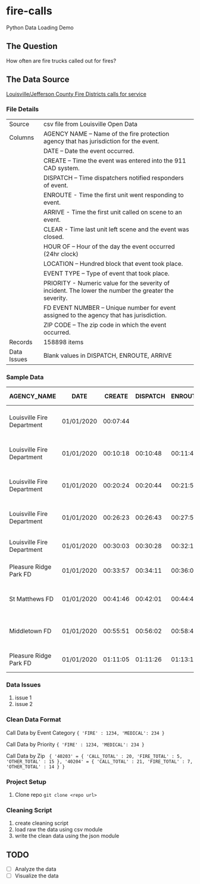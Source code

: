 # fire-calls
Python Data Loading Demo

## The Question
How often are fire trucks called out for fires?

## The Data Source

[Louisville/Jefferson County Fire Districts calls for service](https://data.louisvilleky.gov/dataset/louisvillejefferson-county-fire-districts-calls-service)

### File Details
| | |
| ------ | --------|
| Source | csv file from Louisville Open Data | 
| Columns | AGENCY NAME – Name of the fire protection agency that has jurisdiction for the event.|
| | DATE – Date the event occurred.|
| | CREATE – Time the event was entered into the 911 CAD system. |
| | DISPATCH – Time dispatchers notified responders of event. |
| |ENROUTE - Time the first unit went responding to event. |
| |ARRIVE - Time the first unit called on scene to an event.|
| |CLEAR - Time last unit left scene and the event was closed.|
| |HOUR OF – Hour of the day the event occurred (24hr clock)|
| |LOCATION – Hundred block that event took place.|
| |EVENT TYPE – Type of event that took place.|
| |PRIORITY - Numeric value for the severity of incident. The lower the number the greater the severity.|
| |FD EVENT NUMBER – Unique number for event assigned to the agency that has jurisdiction.|
| |ZIP CODE – The zip code in which the event occurred. |
| Records | 158898 items |
| Data Issues | Blank values in DISPATCH, ENROUTE, ARRIVE   | 


### Sample Data


|AGENCY_NAME|DATE|CREATE|DISPATCH|ENROUTE|ARRIVE|CLEAR|HOUR OF|LOCATION|EVENT TYPE|PRIORITY|FD EVENT NUMBER|ZIP_CODE|
|-----------|----|------|--------|-------|------|-----|-------|--------|----------|--------|---------------|---------|
|Louisville Fire Department|01/01/2020|00:07:44||||00:08:00|0000|400 BLOCK OF S 5TH ST|ALARM--Fire Alarm Sounding-Commercial|2|LF190042159|40202|
|Louisville Fire Department|01/01/2020|00:10:18|00:10:48|00:11:48|00:15:41|00:21:13|0000|1200 BLOCK OF LARCHMONT AVE|FIRE--Fire-Type Unknown|2|LF200000001|40215|
|Louisville Fire Department|01/01/2020|00:20:24|00:20:44|00:21:56|00:25:18|00:51:35|0000|1800 BLOCK OF MCCLOSKEY AVE|FIRE--Fire/Close to Structure|2|LF200000002|40210|
|Louisville Fire Department|01/01/2020|00:26:23|00:26:43|00:27:53|00:34:15|00:52:36|0000|100 BLOCK OF COLONIAL OAKS CT|MEDICAL--MEDICAL - MED_CALL|7|LF200000003|40214|
|Louisville Fire Department|01/01/2020|00:30:03|00:30:28|00:32:15|00:37:06|00:56:50|0000|3500 BLOCK OF WHEELER AVE|MEDICAL--MEDICAL - MED_CALL|7|LF200000004|40215|
|Pleasure Ridge Park FD|01/01/2020|00:33:57|00:34:11|00:36:01|00:40:22|01:08:20|0000|8200 BLOCK OF DIXIE HWY|MEDICAL--MEDICAL - MED_CALL|7|F2219007864|40258|
|St Matthews FD|01/01/2020|00:41:46|00:42:01|00:44:45|00:48:58|01:09:06|0000|800 BLOCK OF WASHBURN AVE|FIRE--Dumpster Fire|3|F2619004232|40222|
|Middletown FD|01/01/2020|00:55:51|00:56:02|00:58:47|01:02:47|02:29:05|0000|2500 BLOCK OF EVERGREEN RD|ACCIDENT--Injury Accident|2|F9919005687|40223|
|Pleasure Ridge Park FD|01/01/2020|01:11:05|01:11:26|01:13:10|01:19:38|01:35:31|0100|7800 BLOCK OF BRAMBLE LN|MEDICAL--MEDICAL - MED_CALL|7|F2220000001| |


### Data Issues
1. issue 1
1. issue 2

### Clean Data Format


Call Data by Event Category
`
    {
        'FIRE' : 1234,
        'MEDICAL': 234
    }
`

Call Data by Priority
`
    {
        'FIRE' : 1234,
        'MEDICAL': 234
    }
`

Call Data by Zip
` 
    {
        '40203' = {
            'CALL_TOTAL' : 20,
            'FIRE_TOTAL' : 5,
            'OTHER_TOTAL' : 15
        },
        '40204' = {
            'CALL_TOTAL' : 21,
            'FIRE_TOTAL' : 7,
            'OTHER_TOTAL' : 14
        }
    }
`


### Project Setup

1. Clone repo `git clone <repo url>`

### Cleaning Script
1. create cleaning script
1. load raw the data using csv module
1. write the clean data using the json module

## TODO
- [ ] Analyze the data
- [ ] Visualize the data